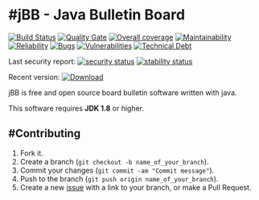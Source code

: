 #jBB - Java Bulletin Board
=================================
[![Build Status](http://vps289371.ovh.net:8000/buildStatus/icon?job=jBB-build-feature_sync-acp-ucp-elements_0.13.0_20190101)](http://vps289371.ovh.net:8000/job/jBB-build-feature_sync-acp-ucp-elements_0.13.0_20190101/)
[![Quality Gate](https://sonarcloud.io/api/project_badges/measure?project=org.jbb:jbb-parent:0.13.0-sync-acp-ucp-elements-SNAPSHOT&metric=alert_status&blinking=true)](https://sonarcloud.io/dashboard?id=org.jbb%3Ajbb-parent%3A0.13.0-sync-acp-ucp-elements-SNAPSHOT)
[![Overall coverage](https://sonarcloud.io/api/project_badges/measure?project=org.jbb:jbb-parent:0.13.0-sync-acp-ucp-elements-SNAPSHOT&metric=coverage&blinking=true)](https://sonarcloud.io/dashboard?id=org.jbb%3Ajbb-parent%3A0.13.0-sync-acp-ucp-elements-SNAPSHOT)
[![Maintainability](https://sonarcloud.io/api/project_badges/measure?project=org.jbb:jbb-parent:0.13.0-sync-acp-ucp-elements-SNAPSHOT&metric=sqale_rating&blinking=true)](https://sonarcloud.io/dashboard?id=org.jbb%3Ajbb-parent%3A0.13.0-sync-acp-ucp-elements-SNAPSHOT)
[![Reliability](https://sonarcloud.io/api/project_badges/measure?project=org.jbb:jbb-parent:0.13.0-sync-acp-ucp-elements-SNAPSHOT&metric=reliability_rating&blinking=true)](https://sonarcloud.io/dashboard?id=org.jbb%3Ajbb-parent%3A0.13.0-sync-acp-ucp-elements-SNAPSHOT)
[![Bugs](https://sonarcloud.io/api/project_badges/measure?project=org.jbb:jbb-parent:0.13.0-sync-acp-ucp-elements-SNAPSHOT&metric=bugs&blinking=true)](https://sonarcloud.io/dashboard?id=org.jbb%3Ajbb-parent%3A0.13.0-sync-acp-ucp-elements-SNAPSHOT)
[![Vulnerabilities](https://sonarcloud.io/api/project_badges/measure?project=org.jbb:jbb-parent:0.13.0-sync-acp-ucp-elements-SNAPSHOT&metric=vulnerabilities&blinking=true)](https://sonarcloud.io/dashboard?id=org.jbb%3Ajbb-parent%3A0.13.0-sync-acp-ucp-elements-SNAPSHOT)
[![Technical Debt](https://sonarcloud.io/api/project_badges/measure?project=org.jbb:jbb-parent:0.13.0-sync-acp-ucp-elements-SNAPSHOT&metric=sqale_index&blinking=true)](https://sonarcloud.io/dashboard?id=org.jbb%3Ajbb-parent%3A0.13.0-sync-acp-ucp-elements-SNAPSHOT)

Last security report: 
[![security status](https://www.meterian.com/badge/gh/jbb-project/jbb/security)](https://www.meterian.com/report/gh/jbb-project/jbb)
[![stability status](https://www.meterian.com/badge/gh/jbb-project/jbb/stability)](https://www.meterian.com/report/gh/jbb-project/jbb)

Recent version: [ ![Download](https://api.bintray.com/packages/project-jbb/jbb-releases/jBB/images/download.svg) ](https://bintray.com/project-jbb/jbb-releases/jBB/_latestVersion)

jBB is free and open source board bulletin software written with java.


This software requires **JDK 1.8** or higher.

#Contributing
------------

1. Fork it.
2. Create a branch (`git checkout -b name_of_your_branch`).
3. Commit your changes (`git commit -am "Commit message"`).
4. Push to the branch (`git push origin name_of_your_branch`).
5. Create a new [issue](https://github.com/jbb-project/jbb/issues/new) with a link to your branch, or make a Pull Request.
